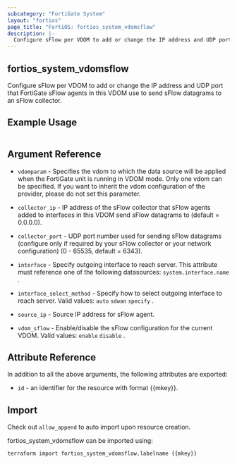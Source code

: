 ```yaml
---
subcategory: "FortiGate System"
layout: "fortios"
page_title: "FortiOS: fortios_system_vdomsflow"
description: |-
  Configure sFlow per VDOM to add or change the IP address and UDP port that FortiGate sFlow agents in this VDOM use to send sFlow datagrams to an sFlow collector.
---
```


## fortios_system_vdomsflow
Configure sFlow per VDOM to add or change the IP address and UDP port that FortiGate sFlow agents in this VDOM use to send sFlow datagrams to an sFlow collector.

## Example Usage

```hcl

```

## Argument Reference
* `vdomparam` - Specifies the vdom to which the data source will be applied when the FortiGate unit is running in VDOM mode. Only one vdom can be specified. If you want to inherit the vdom configuration of the provider, please do not set this parameter.

* `collector_ip` - IP address of the sFlow collector that sFlow agents added to interfaces in this VDOM send sFlow datagrams to (default = 0.0.0.0).
* `collector_port` - UDP port number used for sending sFlow datagrams (configure only if required by your sFlow collector or your network configuration) (0 - 65535, default = 6343).
* `interface` - Specify outgoing interface to reach server. This attribute must reference one of the following datasources: `system.interface.name` .
* `interface_select_method` - Specify how to select outgoing interface to reach server. Valid values: `auto` `sdwan` `specify` .
* `source_ip` - Source IP address for sFlow agent.
* `vdom_sflow` - Enable/disable the sFlow configuration for the current VDOM. Valid values: `enable` `disable` .

## Attribute Reference

In addition to all the above arguments, the following attributes are exported:
* `id` - an identifier for the resource with format {{mkey}}.

## Import

Check out `allow_append` to auto import upon resource creation.

fortios_system_vdomsflow can be imported using:
```sh
terraform import fortios_system_vdomsflow.labelname {{mkey}}
```

